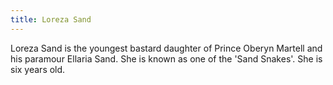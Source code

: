 ```yaml
---
title: Loreza Sand
---
```


Loreza Sand is the youngest bastard daughter of Prince Oberyn Martell and his paramour Ellaria Sand. She is known as one of the 'Sand Snakes'. She is six years old.


